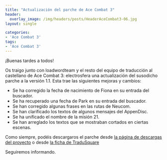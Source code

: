 ```yaml
---
title: "Actualización del parche de Ace Combat 3"
header:
  overlay_image: /img/headers/posts/HeaderAceCombat3-06.jpg
layout: single

categories:
- 'Ace Combat 3'
tags:
- 'Ace Combat 3'
---
```


¡Buenas tardes a todos!

Os traigo junto con loadwordteam y el resto del equipo de traducción al castellano de Ace Combat 3: electrosfera una actualización del susodicho parche a la versión 1.1. Esta trae las siguientes mejoras y cambios:

- Se ha corregido la fecha de nacimiento de Fiona en su entrada del buscador.
- Se ha recuperado una fecha de Park en su entrada del buscador.
- Se han corregido algunas frases en las rutas de Neucom.
- Se han clarificado los textos de algunos mensajes del AppenDisc.
- Se ha unificado el nombre de la misión 21.
- Se han arreglado los textos que se mostraban cortados en ciertas escenas.

Como siempre, podéis descargaros el parche desde [la página de descargas del proyecto](https://tiovictor.romhackhispano.org/ace-combat-3/descargar/) o desde [la ficha de TraduSquare](https://tradusquare.es/proyectos/ace-combat-3/)

Seguiremos informando.
